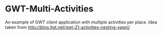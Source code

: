 GWT-Multi-Activities
====================

An example of GWT client application with multiple activities per place. Idea taken from http://blog.ltgt.net/gwt-21-activities-nesting-yagni/

